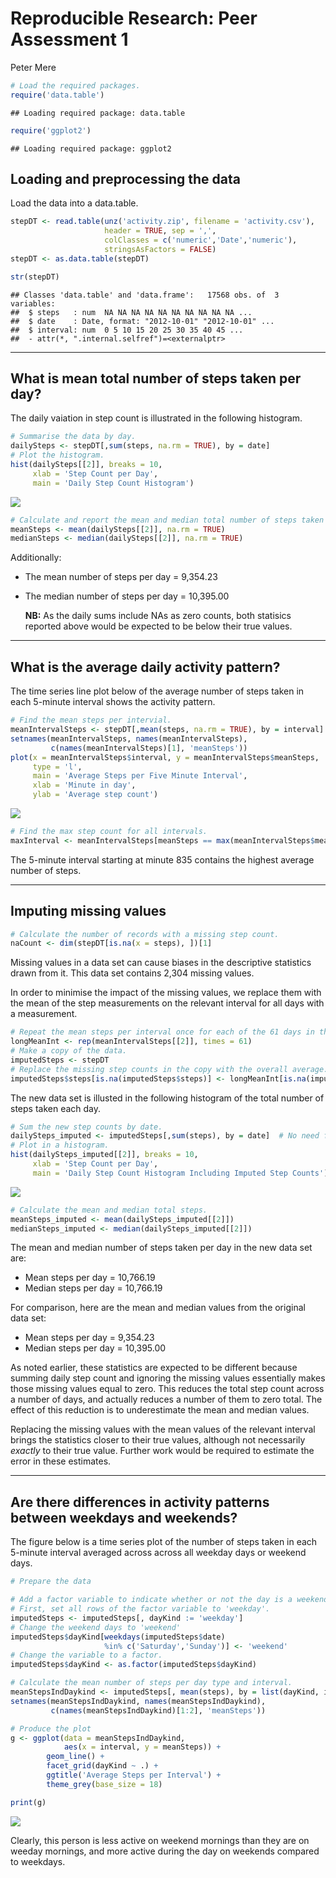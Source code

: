 # Reproducible Research: Peer Assessment 1
Peter Mere  


```r
# Load the required packages.
require('data.table')
```

```
## Loading required package: data.table
```

```r
require('ggplot2')
```

```
## Loading required package: ggplot2
```

## Loading and preprocessing the data

Load the data into a data.table.

```r
stepDT <- read.table(unz('activity.zip', filename = 'activity.csv'), 
                     header = TRUE, sep = ',', 
                     colClasses = c('numeric','Date','numeric'), 
                     stringsAsFactors = FALSE)
stepDT <- as.data.table(stepDT)

str(stepDT)
```

```
## Classes 'data.table' and 'data.frame':	17568 obs. of  3 variables:
##  $ steps   : num  NA NA NA NA NA NA NA NA NA NA ...
##  $ date    : Date, format: "2012-10-01" "2012-10-01" ...
##  $ interval: num  0 5 10 15 20 25 30 35 40 45 ...
##  - attr(*, ".internal.selfref")=<externalptr>
```
  
***    
## What is mean total number of steps taken per day?

The daily vaiation in step count is illustrated in the following histogram.  

```r
# Summarise the data by day.
dailySteps <- stepDT[,sum(steps, na.rm = TRUE), by = date]
# Plot the histogram.
hist(dailySteps[[2]], breaks = 10,
     xlab = 'Step Count per Day', 
     main = 'Daily Step Count Histogram')
```

![](PA1_MERE_files/figure-html/histNoImpute-1.png) 



```r
# Calculate and report the mean and median total number of steps taken per day.
meanSteps <- mean(dailySteps[[2]], na.rm = TRUE)
medianSteps <- median(dailySteps[[2]], na.rm = TRUE)
```

Additionally:

* The mean number of steps per day   = 9,354.23
* The median number of steps per day = 10,395.00  
  
  **NB:** As the daily sums include NAs as zero counts, both statisics reported above would be expected to be below their true values.  
  
***  
## What is the average daily activity pattern?

The time series line plot below of the average number of steps taken in each 5-minute
interval shows the activity pattern.


```r
# Find the mean steps per intervial.
meanIntervalSteps <- stepDT[,mean(steps, na.rm = TRUE), by = interval]
setnames(meanIntervalSteps, names(meanIntervalSteps), 
         c(names(meanIntervalSteps)[1], 'meanSteps'))
plot(x = meanIntervalSteps$interval, y = meanIntervalSteps$meanSteps,
     type = 'l',
     main = 'Average Steps per Five Minute Interval', 
     xlab = 'Minute in day', 
     ylab = 'Average step count')
```

![](PA1_MERE_files/figure-html/actPattern-1.png) 

```r
# Find the max step count for all intervals.
maxInterval <- meanIntervalSteps[meanSteps == max(meanIntervalSteps$meanSteps),]$interval
```

The 5-minute interval starting at minute 835 contains the highest average number of steps.
  
  
***  
## Imputing missing values

```r
# Calculate the number of records with a missing step count.
naCount <- dim(stepDT[is.na(x = steps), ])[1]
```

Missing values in a data set can cause biases in the descriptive statistics drawn from it.  This data set contains 2,304 missing values.

In order to minimise the impact of the missing values, we replace them with the mean of the step measurements on the relevant interval for all days with a measurement.


```r
# Repeat the mean steps per interval once for each of the 61 days in the sample.
longMeanInt <- rep(meanIntervalSteps[[2]], times = 61)
# Make a copy of the data.
imputedSteps <- stepDT
# Replace the missing step counts in the copy with the overall average.
imputedSteps$steps[is.na(imputedSteps$steps)] <- longMeanInt[is.na(imputedSteps)]
```

The new data set is illusted in the following histogram of the total number of steps taken each day.


```r
# Sum the new step counts by date.
dailySteps_imputed <- imputedSteps[,sum(steps), by = date]  # No need for na.rm.
# Plot in a histogram.
hist(dailySteps_imputed[[2]], breaks = 10,
     xlab = 'Step Count per Day', 
     main = 'Daily Step Count Histogram Including Imputed Step Counts')
```

![](PA1_MERE_files/figure-html/histImputed-1.png) 

```r
# Calculate the mean and median total steps.
meanSteps_imputed <- mean(dailySteps_imputed[[2]])
medianSteps_imputed <- median(dailySteps_imputed[[2]])
```

The mean and median number of steps taken per day in the new data set are:  
* Mean steps per day   = 10,766.19  
* Median steps per day = 10,766.19  

For comparison, here are the mean and median values from the original data set:  
* Mean steps per day   = 9,354.23  
* Median steps per day = 10,395.00  

As noted earlier, these statistics are expected to be different because summing daily step count and ignoring the missing values essentially makes those missing values equal to zero.  This reduces the total step count across a number of days, and actually reduces a number of them to zero total.  The effect of this reduction is to underestimate the mean and median values.

Replacing the missing values with the mean values of the relevant interval brings the statistics closer to their true values, although not necessarily *exactly* to their true value.  Further work would be required to estimate the error in these estimates.
  
***  
## Are there differences in activity patterns between weekdays and weekends?

The figure below is a time series plot of the number of steps taken in each 5-minute interval averaged across across all weekday days or weekend days.


```r
# Prepare the data

# Add a factor variable to indicate whether or not the day is a weekend.
# First, set all rows of the factor variable to 'weekday'.
imputedSteps <- imputedSteps[, dayKind := 'weekday']
# Change the weekend days to 'weekend'
imputedSteps$dayKind[weekdays(imputedSteps$date) 
                     %in% c('Saturday','Sunday')] <- 'weekend'
# Change the variable to a factor.
imputedSteps$dayKind <- as.factor(imputedSteps$dayKind)

# Calculate the mean number of steps per day type and interval. 
meanStepsIndDaykind <- imputedSteps[, mean(steps), by = list(dayKind, interval)]
setnames(meanStepsIndDaykind, names(meanStepsIndDaykind), 
         c(names(meanStepsIndDaykind)[1:2], 'meanSteps'))

# Produce the plot
g <- ggplot(data = meanStepsIndDaykind, 
            aes(x = interval, y = meanSteps)) + 
        geom_line() + 
        facet_grid(dayKind ~ .) +
        ggtitle('Average Steps per Interval') +
        theme_grey(base_size = 18)

print(g)
```

![](PA1_MERE_files/figure-html/lineWeekdayEnd-1.png) 
  
Clearly, this person is less active on weekend mornings than they are on weeday mornings, and more active during the day on weekends compared to weekdays.
